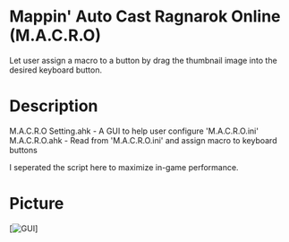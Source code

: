 # Mappin' Auto Cast Ragnarok Online (M.A.C.R.O)
Let user assign a macro to a button by drag the thumbnail image into the desired keyboard button.

# Description
M.A.C.R.O Setting.ahk - A GUI to help user configure 'M.A.C.R.O.ini'
M.A.C.R.O.ahk - Read from 'M.A.C.R.O.ini' and assign macro to keyboard buttons

I seperated the script here to maximize in-game performance.

# Picture
[![GUI](http://s19.postimg.io/bly1ptpkj/macro_demo.png)]
